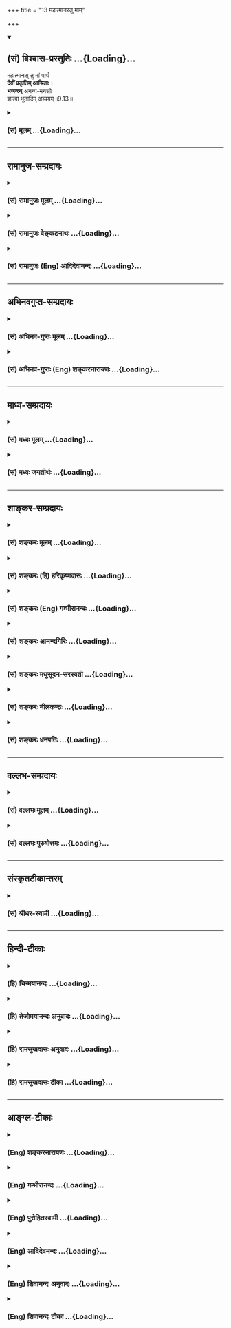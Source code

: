 +++
title = "13 महात्मानस्तु माम्"

+++
<div class="js_include" newlevelforh1="2" title="(सं) विश्वास-प्रस्तुतिः" unfilled url="/purANam_vaiShNavam/mahAbhAratam/06-bhIShma-parva/03-bhagavad-gItA-parva/saMskRtam/vishvAsa-prastutiH/09_rAja-vidyA-rAja-guhy/13_mahAtmAnastu_mAm.md">
<details open><summary><h2>(सं) विश्वास-प्रस्तुतिः ...{Loading}...</h2></summary>

महात्मानस् तु मां पार्थ  
**दैवीं प्रकृतिम् आश्रिताः**।  
**भजन्त्य्** अनन्य-मनसो  
ज्ञात्वा भूतादिम् अव्ययम्॥9.13॥
</details>
</div>
<div class="js_include collapsed" newlevelforh1="3" title="(सं) मूलम्" unfilled url="/purANam_vaiShNavam/mahAbhAratam/06-bhIShma-parva/03-bhagavad-gItA-parva/saMskRtam/mUlam/09_rAja-vidyA-rAja-guhy/13_mahAtmAnastu_mAm.md">
<details><summary><h3>(सं) मूलम् ...{Loading}...</h3></summary>

महात्मानस्तु मां पार्थ दैवीं प्रकृतिमाश्रिताः।  
भजन्त्यनन्यमनसो ज्ञात्वा भूतादिमव्ययम्।।9.13।।
</details>
</div>


_________________
## रामानुज-सम्प्रदायः
<div class="js_include collapsed" newlevelforh1="3" title="(सं) रामानुजः मूलम्" unfilled url="/purANam_vaiShNavam/mahAbhAratam/06-bhIShma-parva/03-bhagavad-gItA-parva/saMskRtam/rAmAnujaH/mUlam/09_rAja-vidyA-rAja-guhy/13_mahAtmAnastu_mAm.md">
<details><summary><h3>(सं) रामानुजः मूलम् ...{Loading}...</h3></summary>

।।9.13।। ये **तु** स्वकृतैः पुण्यसञ्चयैः मां शरणम् उपगम्य
विध्वस्तसमस्तपापबन्धाः **दैवीं प्रकृतिम् आश्रिताः महात्मानः** ते;
**भूतादिम् अव्ययं** वाङ्मनसागोचरनामकर्मस्वरूपं परमकारुणिकतया
साधुपरित्राणाय मनुष्यत्वेन अवतीर्णं मां **ज्ञात्वा अनन्यमनसः मां
भजन्ते** मत्प्रियत्वातिरेकेण मद्भजनेन विना मनसः च आत्मनः च बाह्यकरणानां
च धारणम् अलभमानाः; मद्भजनैकप्रयोजनाः भजन्ते।

</details>
</div>
<div class="js_include collapsed" newlevelforh1="3" title="(सं) रामानुजः वेङ्कटनाथः" unfilled url="/purANam_vaiShNavam/mahAbhAratam/06-bhIShma-parva/03-bhagavad-gItA-parva/saMskRtam/rAmAnujaH/venkaTanAthaH/09_rAja-vidyA-rAja-guhy/13_mahAtmAnastu_mAm.md">
<details><summary><h3>(सं) रामानुजः वेङ्कटनाथः ...{Loading}...</h3></summary>

  
  
।।9.13।। एवमवज्ञाप्रवृत्तमूढभूयिष्ठे लोके निष्फलस्तवावतार इति
शङ्कायामवतारसाफल्यकारिणां महात्मनां वृत्तकथनव्याजेन भक्तिं प्रसञ्जयति --
महात्मानस्त्विति। महात्मशब्देन तुशब्देन च सिद्धं भजनौपयिकमतिशयं दर्शयन्
उद्देश्योपादेयांशं च विभजतेये त्विति। जनाः सुकृतिनः \[7।16\]मामेव ये
प्रपद्यन्ते \[7।14\] इत्यादि प्रागुक्तं प्रतिसन्धापयतिस्वकृतैः
पुण्यसञ्चयैर्मां शरणमुपगम्येति। दैवीं सात्त्विकीम्। भूतादिं
इत्यनेनाशक्यापादानपरत्वं विवक्षितमित्याहवाङ्मनसेति। माम्
इत्यनेनावतारपर्यवसितं सौलभ्यं सहेतुकमाहपरमकारुणिकतयेति। अवतारस्य
दयादिमूलकत्वेन कर्ममूलत्वाभावाज्ज्ञानसङ्कोचाद्यभावोऽव्ययशब्देनोच्यते।
अनन्यमनस्त्वं सहेतुकं विवृणोतिमत्प्रियत्वेति।
अतोऽप्यार्ताद्यधिकार्यन्तरव्यवच्छेदार्थत्वादनन्यप्रयोजनत्वविवक्षाऽत्रोचितामत्प्रियत्वेति।
पार्थशब्देनेन्द्रसूनुस्त्वमपि दैवप्रकृतिरिति सूचितम्।  
  

</details>
</div>
<div class="js_include collapsed" newlevelforh1="3" title="(सं) रामानुजः (Eng) आदिदेवानन्दः" unfilled url="/purANam_vaiShNavam/mahAbhAratam/06-bhIShma-parva/03-bhagavad-gItA-parva/saMskRtam/rAmAnujaH/english/AdidevAnandaH/09_rAja-vidyA-rAja-guhy/13_mahAtmAnastu_mAm.md">
<details><summary><h3>(सं) रामानुजः (Eng) आदिदेवानन्दः ...{Loading}...</h3></summary>

9.13 Those who, through their multitude of good acts, have taken refuge
in Me and have been thery released from the bondage of evil - they
understand My divine nature. They are high-souled. Knowing Me to be the
immutable source of all beings, namely, as the Lord whose name, acts and
nature are beyond thought and speech, and who has descended in a human
form out of supreme compassion to rescue the good, - they worship Me
with un unswerving mind. As I am extremely dear to them, without
worshipping Me they are unable to find support for their mind, self and
external organs. Thus they become devoted to Me as their sole object.

</details>
</div>


_________________
## अभिनवगुप्त-सम्प्रदायः
<div class="js_include collapsed" newlevelforh1="3" title="(सं) अभिनव-गुप्तः मूलम्" unfilled url="/purANam_vaiShNavam/mahAbhAratam/06-bhIShma-parva/03-bhagavad-gItA-parva/saMskRtam/abhinava-guptaH/mUlam/09_rAja-vidyA-rAja-guhy/13_mahAtmAnastu_mAm.md">
<details><summary><h3>(सं) अभिनव-गुप्तः मूलम् ...{Loading}...</h3></summary>

।।9.13 -- 9.14।। महात्मान इत्यादि विश्वतोमुखमित्यन्तम्। दैवीं;
सात्विकीम्। यजन्तः; बाह्यद्रव्यादियागैः। अन्ये तु मा
ज्ञानयज्ञेनैवोपासते। अतः केचित् एकतया ज्ञानतः; केचित् बहुधा; कर्मयोगात्।
मत्परा एव सर्वे।

</details>
</div>
<div class="js_include collapsed" newlevelforh1="3" title="(सं) अभिनव-गुप्तः (Eng) शङ्करनारायणः" unfilled url="/purANam_vaiShNavam/mahAbhAratam/06-bhIShma-parva/03-bhagavad-gItA-parva/saMskRtam/abhinava-guptaH/english/shankaranArAyaNaH/09_rAja-vidyA-rAja-guhy/13_mahAtmAnastu_mAm.md">
<details><summary><h3>(सं) अभिनव-गुप्तः (Eng) शङ्करनारायणः ...{Loading}...</h3></summary>

9.13 See Comment under 9.15

</details>
</div>


_________________
## माध्व-सम्प्रदायः
<div class="js_include collapsed" newlevelforh1="3" title="(सं) मध्वः मूलम्" unfilled url="/purANam_vaiShNavam/mahAbhAratam/06-bhIShma-parva/03-bhagavad-gItA-parva/saMskRtam/madhvaH/mUlam/09_rAja-vidyA-rAja-guhy/13_mahAtmAnastu_mAm.md">
<details><summary><h3>(सं) मध्वः मूलम् ...{Loading}...</h3></summary>

।।9.13।। नेतरे द्विषन्तीति दर्शयितुं देवानाह -- महात्मान इति।

</details>
</div>
<div class="js_include collapsed" newlevelforh1="3" title="(सं) मध्वः जयतीर्थः" unfilled url="/purANam_vaiShNavam/mahAbhAratam/06-bhIShma-parva/03-bhagavad-gItA-parva/saMskRtam/madhvaH/jayatIrthaH/09_rAja-vidyA-rAja-guhy/13_mahAtmAnastu_mAm.md">
<details><summary><h3>(सं) मध्वः जयतीर्थः ...{Loading}...</h3></summary>

।।9.13।। ननु कुतोऽयं विवेकः इत्याकाङ्क्षायां राक्षसादिभ्य इतरे न
द्विषन्तीत्येतावदव वक्तव्यम्। भजन्तीत्यादि तु व्यर्थं इत्यत आह --
**नेतर** इति। सत्यमेतत् तथापि देवानां स्वरूपकथनार्थमेतत्। तच्च
द्वेषाभावोपपादनार्थमिति भावः। **देवा**नित्युत्तमजीवोपलक्षणम्।

</details>
</div>


_________________
## शाङ्कर-सम्प्रदायः
<div class="js_include collapsed" newlevelforh1="3" title="(सं) शङ्करः मूलम्" unfilled url="/purANam_vaiShNavam/mahAbhAratam/06-bhIShma-parva/03-bhagavad-gItA-parva/saMskRtam/shankaraH/mUlam/09_rAja-vidyA-rAja-guhy/13_mahAtmAnastu_mAm.md">
<details><summary><h3>(सं) शङ्करः मूलम् ...{Loading}...</h3></summary>

।।9.13।। --,**महात्मानस्तु** अक्षुद्रचित्ताः **माम्** ईश्वरं **पार्थ
दैवीं** देवानां **प्रकृतिं** शमदमदयाश्रद्धादिलक्षणाम् **आश्रिताः** सन्तः
**भजन्ति** सेवन्ते **अनन्यमनसः** अनन्यचित्ताः **ज्ञात्वा भूतादिं**
भूतानां वियदादीनां प्राणिनां च आदिं कारणम् **अव्ययम्**।। कथम् -- --,

</details>
</div>
<div class="js_include collapsed" newlevelforh1="3" title="(सं) शङ्करः (हि) हरिकृष्णदासः" unfilled url="/purANam_vaiShNavam/mahAbhAratam/06-bhIShma-parva/03-bhagavad-gItA-parva/saMskRtam/shankaraH/hindI/harikRShNadAsaH/09_rAja-vidyA-rAja-guhy/13_mahAtmAnastu_mAm.md">
<details><summary><h3>(सं) शङ्करः (हि) हरिकृष्णदासः ...{Loading}...</h3></summary>

।।9.13।। परन्तु जो श्रद्धायुक्त हैं और भगवद्भक्तिरूप मोक्षमार्गमें लगे
हुए हैं वे --, हे पार्थ शम; दम; दया; श्रद्धा आदि सद्गुणरूप देवोंके
स्वभावका अवलम्बन करनेवाले उदारचित्त महात्मा भक्तजन; मुझ ईश्वरको सब
भूतोंका अर्थात् आकाशादि पञ्चभूतोंका और समस्त प्राणियोंका भी आदिकारण
जानकर; एवं अविनाशी समझकर; अनन्य मनसे युक्त हुए भजते हैं अर्थात् मेरा
चिन्तन किया करते हैं।

</details>
</div>
<div class="js_include collapsed" newlevelforh1="3" title="(सं) शङ्करः (Eng) गम्भीरानन्दः" unfilled url="/purANam_vaiShNavam/mahAbhAratam/06-bhIShma-parva/03-bhagavad-gItA-parva/saMskRtam/shankaraH/english/gambhIrAnandaH/09_rAja-vidyA-rAja-guhy/13_mahAtmAnastu_mAm.md">
<details><summary><h3>(सं) शङ्करः (Eng) गम्भीरानन्दः ...{Loading}...</h3></summary>

9.13 On the other hand, O son of Prtha, those mahat-manah, noble
ones-who are not small-mined, who are imbued with faith, and who have
set out on the path of Liberation, which is characerized by devotion to
God; being asritah, possessed of; daivim, divine; prakrtim,
nature-distinguished by mental and physical control, kindness, faith,
etc.; tu, surely; bhajante, adore; mam, Me, God; ananya-manasah, with
single-mindedness; jnatva, knowing Me; as the avyayam, immutable;
bhutadim, source of all objects, of space etc. (i.e. th five elements)
as well as of living beings. How;

</details>
</div>
<div class="js_include collapsed" newlevelforh1="3" title="(सं) शङ्करः आनन्दगिरिः" unfilled url="/purANam_vaiShNavam/mahAbhAratam/06-bhIShma-parva/03-bhagavad-gItA-parva/saMskRtam/shankaraH/AnandagiriH/09_rAja-vidyA-rAja-guhy/13_mahAtmAnastu_mAm.md">
<details><summary><h3>(सं) शङ्करः आनन्दगिरिः ...{Loading}...</h3></summary>

।।9.13।। के पुनर्भगवन्तं भजन्ते तानाह -- **ये पुनरिति।** महान्प्रकृष्टो
यज्ञादिभिः शोधित आत्मा सत्त्वं येषामिति व्युत्पत्तिमाश्रित्याह --
**अक्षुद्रेति।** तुशब्दोऽवधारणे। प्रकृतिं विशिनष्टि -- **शमेति।**
अनन्यस्मिन् प्रत्यग्भूते मयि परस्मिन्नेव मनो येषामिति व्युत्पत्त्या
व्याकरोति -- **अनन्यचित्ता इति।** अज्ञाते सेवानुपपत्तेः
शास्त्रोपपत्तिभ्यामादौ ज्ञात्वा ततः सेवन्त इत्याह -- **ज्ञात्वेति।**
अव्ययमविनाशिनम्।

</details>
</div>
<div class="js_include collapsed" newlevelforh1="3" title="(सं) शङ्करः मधुसूदन-सरस्वती" unfilled url="/purANam_vaiShNavam/mahAbhAratam/06-bhIShma-parva/03-bhagavad-gItA-parva/saMskRtam/shankaraH/madhusUdana-sarasvatI/09_rAja-vidyA-rAja-guhy/13_mahAtmAnastu_mAm.md">
<details><summary><h3>(सं) शङ्करः मधुसूदन-सरस्वती ...{Loading}...</h3></summary>

।।9.13।। भगवद्विमुखानां फलकामनायास्तत्प्रयुक्तस्य
नित्यनैमित्तिककाम्यकर्मानुष्ठानस्य तत्प्रयुक्तस्य शास्त्रीयज्ञानस्य च
वैयर्थ्यात्पारलौकिकफलतत्साधनशून्यास्ते। नाप्यैहलौकिकं किंचित्फलमस्ति
तेषां विवेकविज्ञानशून्यतया। विचेतसो हि ते। अतः सर्वपुरुषार्थबाह्याः
शोच्या एव सर्वेषां ते वराका इत्युक्तम्। अधुना के
सर्वपुरुषार्थभाजोऽशोच्याः ये भगवदेकशरणा इत्युच्यते --
महाननेकजन्मकृतसुकृतैः संस्कृतः क्षुद्रकामाद्यनभिभूत आत्मान्तःकरणं येषां
ते अतएवअभयं सत्त्वसंशुद्धिः इत्यादिवक्ष्यमाणां दैवीं सात्त्विकीं
प्रकृतिमाश्रिताः। अतएवान्यस्मिन्मद्व्यतिरिक्ते नास्ति मनो येषां ते।
भूतादिं सर्वजगत्कारणमव्ययमविनाशिनं च,मामीश्वरं ज्ञात्वा भजन्ति सेवन्ते।

</details>
</div>
<div class="js_include collapsed" newlevelforh1="3" title="(सं) शङ्करः नीलकण्ठः" unfilled url="/purANam_vaiShNavam/mahAbhAratam/06-bhIShma-parva/03-bhagavad-gItA-parva/saMskRtam/shankaraH/nIlakaNThaH/09_rAja-vidyA-rAja-guhy/13_mahAtmAnastu_mAm.md">
<details><summary><h3>(सं) शङ्करः नीलकण्ठः ...{Loading}...</h3></summary>

।।9.13।। तथा ये महात्मानोऽक्षुद्रचित्ताः। तु पूर्वेभ्योऽत्यन्तं विलक्षणाः
मां भजन्ति। यतो दैवीं प्रकृतिं सत्वप्रधानामाश्रिताः। अनन्यमनसः
एकाग्रचेतसः। किं गतानुगतिकतया दम्भेन वा भजन्ति। न। किं तर्हि मां भूतादि
सर्वभूतकारणमव्ययं ज्ञात्वा मत्वा भजन्ति।

</details>
</div>
<div class="js_include collapsed" newlevelforh1="3" title="(सं) शङ्करः धनपतिः" unfilled url="/purANam_vaiShNavam/mahAbhAratam/06-bhIShma-parva/03-bhagavad-gItA-parva/saMskRtam/shankaraH/dhanapatiH/09_rAja-vidyA-rAja-guhy/13_mahAtmAnastu_mAm.md">
<details><summary><h3>(सं) शङ्करः धनपतिः ...{Loading}...</h3></summary>

।।9.13।। के पुनस्त्वां भजन्त इति तत्राह -- महात्मान इति।
तुशब्दोऽवधारणार्थः। पूर्वेभ्योऽयन्तवैलक्षण्यद्योतनार्थ इति वा। ये पुनः
श्रद्दधाना भगवद्भक्तिलक्षणे मोक्षामार्गे प्रवृत्ताः
महान्प्रकृष्टोऽनेकजन्मार्जतयज्ञदानादितिः शोधित आत्मा चित्तं येषां
तेऽक्षुद्रचित्ताः। अतए दैवीं प्रकृतिं शमदमदयाश्रद्धादिलक्षणामाश्रिताः
सन्तो मां परमेश्वरं भूतानामाकाशादीनामादिं कारणम्। ननु यदि
दधिकारणदुग्धवत् वियदातिरुपेण परिणतत्वात् भूतादिः परमेश्वरस्तर्हि परिणामी
स्यादित्याशङ्क्य शुक्तिरुप्यस्य शुक्तिरिव कारणमतः
परिणामशून्योऽविनाशीत्याह -- अव्यमिति। ज्ञात्वाऽनन्यमनसः
अन्यस्मिन्परमेश्वराद्य्वतिरिक्ते विषयातौ न विद्यते मनो येषां ते;
अनन्यस्मिन्प्रत्यगभिन्ने मनो येषामिति वा ते अनन्यमनसः सन्तो मां भजन्ति
सेवन्ते। पार्थेति संबोधयन् त्वं त्वतिपुण्यशीलायाः पृथाया
अपत्यत्वान्महात्मत्वादिविशेषणविशिष्टोऽसीति सूचयति।

</details>
</div>


_________________
## वल्लभ-सम्प्रदायः
<div class="js_include collapsed" newlevelforh1="3" title="(सं) वल्लभः मूलम्" unfilled url="/purANam_vaiShNavam/mahAbhAratam/06-bhIShma-parva/03-bhagavad-gItA-parva/saMskRtam/vallabhaH/mUlam/09_rAja-vidyA-rAja-guhy/13_mahAtmAnastu_mAm.md">
<details><summary><h3>(सं) वल्लभः मूलम् ...{Loading}...</h3></summary>

।।9.13।। महात्मान इति। महात्मानस्तु मां भजन्ते। एते भगवदीया दैवाः
प्रतीयन्तेसात्त्विका भगवद्भक्ता ये मुक्तावधिकारिणः। भवान्तसम्भवा
दैवास्तेषामर्थे निरूप्यते इति भगवन्मुखोक्त्याशयात्। तथाहिदैवीं
प्रकृतिमाश्रिताः इतिअभयं सत्त्वसंशुद्धिः \[16।1\] इत्यादिना वक्ष्यमाणां
दैवस्वभावरूपां समन्तात् श्रिताः दैवाः
जन्मजन्मान्तरकृतानेकसुकृतसञ्चयैर्मां शरणमुपागम्य विध्वस्तपापा
अन्तिमजन्मनि सम्भूता महात्मशब्देनोच्यन्तेऽतएव मुक्तावधिकारिणः येषां
सत्त्वसंशुद्धिरिति सात्विका मां भजन्ति; न कदाचिदवजानन्ति
सर्वभूतादिमव्ययं सर्वकारणभूतमविकृतमानन्दमात्रकरपादमुखोदरादिं ज्ञात्वा
भगवन्मार्गीयाचार्यचरणोपदेशानुसारेण भजन्ति पुरुषोत्तमं मामेव।
नान्यस्मिन्नक्षरादौ मनो येषामित्यनन्यभावेन भजनमुक्तम्।

</details>
</div>
<div class="js_include collapsed" newlevelforh1="3" title="(सं) वल्लभः पुरुषोत्तमः" unfilled url="/purANam_vaiShNavam/mahAbhAratam/06-bhIShma-parva/03-bhagavad-gItA-parva/saMskRtam/vallabhaH/puruShottamaH/09_rAja-vidyA-rAja-guhy/13_mahAtmAnastu_mAm.md">
<details><summary><h3>(सं) वल्लभः पुरुषोत्तमः ...{Loading}...</h3></summary>

  
  
।।9.13।। एवमासुराणां स्वाज्ञानमुक्त्वा देवानां स्वज्ञानमाह --
महात्मानस्त्विति। हे पार्थ भक्तस्वरूपश्रवणैकयोग्य महात्मानस्तु महान्
अहमेव आत्मा येषां ते महात्मानः। तुशब्दः प्रकरणान्तरज्ञापनाय। तदेवाह --
दैवीं क्रीडात्मिकां देवरूपां वा प्रकृतिं स्वभावं आश्रिताः। अनन्यमनसः न
विद्यते अन्यत्र मद्व्यतिरिक्ते मनो येषां ते मां भूतादिं सकलजगत्कारणं
अव्ययं नित्यं यथार्थरूपं ज्ञात्वा भजन्ति।  
  

</details>
</div>


_________________
## संस्कृतटीकान्तरम्
<div class="js_include collapsed" newlevelforh1="3" title="(सं) श्रीधर-स्वामी" unfilled url="/purANam_vaiShNavam/mahAbhAratam/06-bhIShma-parva/03-bhagavad-gItA-parva/saMskRtam/shrIdhara-svAmI/09_rAja-vidyA-rAja-guhy/13_mahAtmAnastu_mAm.md">
<details><summary><h3>(सं) श्रीधर-स्वामी ...{Loading}...</h3></summary>

।।9.13।। के तर्हि त्वामाराधयन्तीत्यत आह **-- महात्मानस्त्विति।**
महात्मानः कामाद्यनभिभूतचित्ताः यतोऽभयं सत्त्वसंशुद्धिरित्यादिना
वक्ष्यमाणां दैवीं प्रकृतिं स्वभावमाश्रिताः। अतएव मद्व्यतिरेकेण
नास्त्यन्यस्मिन्मनो येषां ते भूतादिं जगत्कारणमव्ययं नित्यं च मां
ज्ञात्वा भजन्ति।

</details>
</div>


_________________
## हिन्दी-टीकाः
<div class="js_include collapsed" newlevelforh1="3" title="(हि) चिन्मयानन्दः" unfilled url="/purANam_vaiShNavam/mahAbhAratam/06-bhIShma-parva/03-bhagavad-gItA-parva/hindI/chinmayAnandaH/09_rAja-vidyA-rAja-guhy/13_mahAtmAnastu_mAm.md">
<details><summary><h3>(हि) चिन्मयानन्दः ...{Loading}...</h3></summary>

।।9.13।। किसी तर्क को समझाने के लिए प्राय भगवान् श्रीकृष्ण दो परस्पर
विरोधी तथ्यों को एक स्थान पर ही बताने की शैली अपनाते हैं; जिससे एक दूसरे
की पृष्ठभूमि में दोनों का स्पष्ट ज्ञान हो सके। प्रथम श्लोक में उन मोहित
पुरुषों का वर्णन है; जो अपनी निम्न स्तर की प्रवृत्तियों का अनुकरण करते
हैं। दूसरे श्लोक में उन महात्मा पुरुषों का चित्रण किया गया है; जो समस्त
दिव्य गुणों से सम्पन्न होते हैं। झूठी आशाओं से मोहित होकर उनकी पूर्ति के
लिए व्यर्थ के निकृष्ट कर्मों से थके हुए मूढ़ लोग विचार करने में सर्वथा
भ्रमित और विचलित हो जाते हैं। ऐसे लोग जगत् की ओर देखने के दैवी दृष्टिकोण
को खोकर अपने कर्मों में राक्षसी बन जाते हैं; और समस्त कालों में अपने
कामुक और आसुरी स्वभाव का ही प्रदर्शन करते हैं। रावण की परम्परा वाले इन
लोगों को ही यहाँ राक्षस और असुर कहा गया है। वर्तमान में किये गये कर्म
मनुष्य के मन में अपनी वासनाएं उत्पन्न करते हैं; जिसके अनुरूप ही उस
मनुष्य की इच्छाएं और विचार होते हैं। वृथा और निषिद्ध कर्मों से नकारात्मक
वासनाओं की ही वृद्धि होती है जो मन्दबुद्धि पुरुष की बुद्धि की जड़ता को
और अधिक स्थूल कर देती हैं। ज्ञानी की दृष्टि में; मिथ्यात्व और अशुद्धता
की इस खाई में रहने वाला मनुष्य एक दैत्य के अतिरिक्त और कुछ नहीं
होता। राक्षसी संस्कृति के इन लोगों के विपरीत; दैवी स्वभाव के महात्मा
पुरुष होते हैं। दूसरा श्लोक हमें दर्शाता है कि इन ज्ञानी पुरुषों का
अनुभव और कर्म किस प्रकार का होता है। इन दोनों के दर्शाये अन्तर से
आत्मोन्नति के साधक को चाहिए कि वे कर्मों में सही भावना और जगत् की ओर
देखने के सही दृष्टिकोण को अपनायें। दैवी गुणों से सम्पन्न महात्मा पुरुष
अनन्यभाव से मुझ अनन्त अमृतस्वरूप का ही साक्षात्कार चाहते हैं। वे जानते
हैं कि मैं भूतमात्र का आदिकारण हूँ जो लोग मिट्टी को जानते हैं; वे मिट्टी
के बने सभी घटों में मिट्टी को देख पाते हैं। इसी प्रकार; हिन्दू संस्कृति
ऋ़े वे सच्चे सुपुत्र जो इस चैतन्य आत्मा को जगत् के आदिकारण के रूप में
जानते हैं; समाज के अन्य व्यक्तियों को अपने समान ही देखते और उनका आदर
करते हैं। सम्पूर्ण विश्व में इससे अधिक महान् और प्रभावशाली समाजवाद न कभी
पढ़ाया गया है और न प्रचारित ही किया गया है। यदि वर्तमान पीढ़ी इस
आध्यात्मिक समाजवाद को समझ नहीं पाती या पसंद नहीं करती हैं; जो कि वास्तव
में विश्व की समस्त व्याधियों और बुराइयों की; एकमात्र रामबाण औषधि है; तो
उसका कारण पूर्व के श्लोक में ही वर्णित है कि; लोग आसुरी और राक्षसी
प्रकृति के वशात् मोहित हुए हैं। महात्मा पुरुष अनन्य भाव से आपको किस
प्रकार भजते हैं

</details>
</div>
<div class="js_include collapsed" newlevelforh1="3" title="(हि) तेजोमयानन्दः अनुवादः" unfilled url="/purANam_vaiShNavam/mahAbhAratam/06-bhIShma-parva/03-bhagavad-gItA-parva/hindI/tejomayAnandaH/anuvAdaH/09_rAja-vidyA-rAja-guhy/13_mahAtmAnastu_mAm.md">
<details><summary><h3>(हि) तेजोमयानन्दः अनुवादः ...{Loading}...</h3></summary>

।।9.13।। हे पार्थ ! परन्तु दैवी प्रकृति के आश्रित महात्मा पुरुष मुझे
समस्त भूतों का आदिकारण और अव्ययस्वरूप जानकर अनन्यमन से युक्त होकर मुझे
भजते हैं।।

</details>
</div>
<div class="js_include collapsed" newlevelforh1="3" title="(हि) रामसुखदासः अनुवादः" unfilled url="/purANam_vaiShNavam/mahAbhAratam/06-bhIShma-parva/03-bhagavad-gItA-parva/hindI/rAmasukhadAsaH/anuvAdaH/09_rAja-vidyA-rAja-guhy/13_mahAtmAnastu_mAm.md">
<details><summary><h3>(हि) रामसुखदासः अनुवादः ...{Loading}...</h3></summary>

।।9.13।। परन्तु हे पृथानन्दन ! दैवी प्रकृतिके आश्रित अनन्यमनवाले
महात्मालोग मुझे सम्पूर्ण प्राणियोंका आदि और अविनाशी समझकर मेरा भजन करते
हैं।

</details>
</div>
<div class="js_include collapsed" newlevelforh1="3" title="(हि) रामसुखदासः टीका" unfilled url="/purANam_vaiShNavam/mahAbhAratam/06-bhIShma-parva/03-bhagavad-gItA-parva/hindI/rAmasukhadAsaH/TIkA/09_rAja-vidyA-rAja-guhy/13_mahAtmAnastu_mAm.md">
<details><summary><h3>(हि) रामसुखदासः टीका ...{Loading}...</h3></summary>

।।9.13।।***व्याख्या--'*महात्मानस्तु मां पार्थ दैवीं
प्रकृतिमाश्रिताः'--**पूर्वश्लोकमें जिन आसुरी, राक्षसी और मोहिनी स्वभावके
आश्रित मूढ़लोगोंका वर्णन किया था, उनसे दैवी-सम्पत्तिके आश्रित
महात्माओंकी विलक्षणता बतानेके लिये ही यहाँ '**तु'** पद आया है।

</details>
</div>


_________________
## आङ्ग्ल-टीकाः
<div class="js_include collapsed" newlevelforh1="3" title="(Eng) शङ्करनारायणः" unfilled url="/purANam_vaiShNavam/mahAbhAratam/06-bhIShma-parva/03-bhagavad-gItA-parva/english/shankaranArAyaNaH/09_rAja-vidyA-rAja-guhy/13_mahAtmAnastu_mAm.md">
<details><summary><h3>(Eng) शङ्करनारायणः ...{Loading}...</h3></summary>

9.13. O son of Prtha ! The great-souledmen, however, taking hold of the
divine nature and having nothing else in their mind, adore Me by viewing
Me as the imperishable prime cuase of beings.

</details>
</div>
<div class="js_include collapsed" newlevelforh1="3" title="(Eng) गम्भीरानन्दः" unfilled url="/purANam_vaiShNavam/mahAbhAratam/06-bhIShma-parva/03-bhagavad-gItA-parva/english/gambhIrAnandaH/09_rAja-vidyA-rAja-guhy/13_mahAtmAnastu_mAm.md">
<details><summary><h3>(Eng) गम्भीरानन्दः ...{Loading}...</h3></summary>

9.13 O son of Prtha, the noble ones, being possessed of divine nature,
surely adore Me with single-mindedness, knowing Me as the immutable
source of all objects.

</details>
</div>
<div class="js_include collapsed" newlevelforh1="3" title="(Eng) पुरोहितस्वामी" unfilled url="/purANam_vaiShNavam/mahAbhAratam/06-bhIShma-parva/03-bhagavad-gItA-parva/english/purohitasvAmI/09_rAja-vidyA-rAja-guhy/13_mahAtmAnastu_mAm.md">
<details><summary><h3>(Eng) पुरोहितस्वामी ...{Loading}...</h3></summary>

9.13 But the Great Souls, O Arjuna! Filled with My Divine Spirit, they
worship Me, they fix their minds on Me and on Me alone, for they know
that I am the imperishable Source of being.

</details>
</div>
<div class="js_include collapsed" newlevelforh1="3" title="(Eng) आदिदेवनन्दः" unfilled url="/purANam_vaiShNavam/mahAbhAratam/06-bhIShma-parva/03-bhagavad-gItA-parva/english/AdidevanandaH/09_rAja-vidyA-rAja-guhy/13_mahAtmAnastu_mAm.md">
<details><summary><h3>(Eng) आदिदेवनन्दः ...{Loading}...</h3></summary>

9.13 But the great-souled ones, O Arjuna, who are associated with My
divine nature, worship Me with unwavering mind, knowing Me to be the
immutable source of beings.

</details>
</div>
<div class="js_include collapsed" newlevelforh1="3" title="(Eng) शिवानन्दः अनुवादः" unfilled url="/purANam_vaiShNavam/mahAbhAratam/06-bhIShma-parva/03-bhagavad-gItA-parva/english/shivAnandaH/anuvAdaH/09_rAja-vidyA-rAja-guhy/13_mahAtmAnastu_mAm.md">
<details><summary><h3>(Eng) शिवानन्दः अनुवादः ...{Loading}...</h3></summary>

9.13 But the great souls, O Arjuna, partaking of My divine nature,
worship Me with a single mind (with the mind devoted to nothing else),
knowing Me as the imperishable source of beings.

</details>
</div>
<div class="js_include collapsed" newlevelforh1="3" title="(Eng) शिवानन्दः टीका" unfilled url="/purANam_vaiShNavam/mahAbhAratam/06-bhIShma-parva/03-bhagavad-gItA-parva/english/shivAnandaH/TIkA/09_rAja-vidyA-rAja-guhy/13_mahAtmAnastu_mAm.md">
<details><summary><h3>(Eng) शिवानन्दः टीका ...{Loading}...</h3></summary>

9.13 महात्मानः great souls; तु but; माम् Me; पार्थ O Partha; दैवीम्
divine; प्रकृतिम् nature; आश्रिताः refuged (in); भजन्ति worship;
अनन्यमनसः with a mind devoted to nothing else; ज्ञात्वा having known;
भूतादिम् the source of beings; अव्ययम् imperishable.Commentary Jnatva
Bhutadimavyayam There is another interpretation -- knowing Me to be the
source or the origin of beings and imperishable.Daivim Prakritim Divine
or Sattvic nature. Those who are endowed with divine nature; and who
possess selfrestraint; mercy; faith; purity; etc.Mahatmanah Or; the
highsouled ones are those whose pure minds have been made by Me; as My
special abode. I dwell in the pure minds of the highsouled ones. They
have sincere devotion to Me. Those who possess divine Sattvic nature;
who are endowed with a pure mind; and who have knowledge of the Self are
Mahatmas.Bhutas All living beings; as well as the five elements.

</details>
</div>

